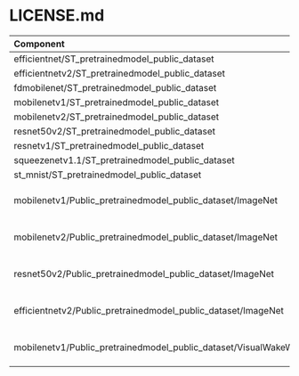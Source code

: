 # LICENSE.md

| Component                             | License                                        | Copyright |
|:---------                             |:-------                                        |:----------|
| efficientnet/ST_pretrainedmodel_public_dataset                        | [SLA0044](./efficientnet/ST_pretrainedmodel_public_dataset/LICENSE.md)               | STMicroelectronics  |
| efficientnetv2/ST_pretrainedmodel_public_dataset                        | [SLA0044](./efficientnetv2/ST_pretrainedmodel_public_dataset/LICENSE.md)               | STMicroelectronics  |
| fdmobilenet/ST_pretrainedmodel_public_dataset                        | [SLA0044](./fdmobilenet/ST_pretrainedmodel_public_dataset/LICENSE.md)               | STMicroelectronics  |
| mobilenetv1/ST_pretrainedmodel_public_dataset                        | [SLA0044](./mobilenetv1/ST_pretrainedmodel_public_dataset/LICENSE.md)               | STMicroelectronics  |
| mobilenetv2/ST_pretrainedmodel_public_dataset                        | [SLA0044](./mobilenetv2/ST_pretrainedmodel_public_dataset/LICENSE.md)               | STMicroelectronics  |
| resnet50v2/ST_pretrainedmodel_public_dataset                        | [SLA0044](./resnet50v2/ST_pretrainedmodel_public_dataset/LICENSE.md)               | STMicroelectronics  |
| resnetv1/ST_pretrainedmodel_public_dataset                        | [SLA0044](./resnetv1/ST_pretrainedmodel_public_dataset/LICENSE.md)               | STMicroelectronics  |
| squeezenetv1.1/ST_pretrainedmodel_public_dataset                        | [SLA0044](./squeezenetv1.1/ST_pretrainedmodel_public_dataset/LICENSE.md)               | STMicroelectronics  |
| st_mnist/ST_pretrainedmodel_public_dataset                        | [SLA0044](./st_mnist/ST_pretrainedmodel_public_dataset/LICENSE.md)               | STMicroelectronics  |
| mobilenetv1/Public_pretrainedmodel_public_dataset/ImageNet        | [Apache License 2.0](./mobilenetv1/Public_pretrainedmodel_public_dataset/ImageNet/LICENSE.md)              | Google LLC |
| mobilenetv2/Public_pretrainedmodel_public_dataset/ImageNet        | [Apache License 2.0](./mobilenetv2/Public_pretrainedmodel_public_dataset/ImageNet/LICENSE.md)              | Google LLC |
| resnet50v2/Public_pretrainedmodel_public_dataset/ImageNet        | [Apache License 2.0](./resnet50v2/Public_pretrainedmodel_public_dataset/ImageNet/LICENSE.md)              | Google LLC |
| efficientnetv2/Public_pretrainedmodel_public_dataset/ImageNet        | [Apache License 2.0](./efficientnetv2/Public_pretrainedmodel_public_dataset/ImageNet/LICENSE.md)              | Google LLC |
| mobilenetv1/Public_pretrainedmodel_public_dataset/VisualWakeWord  | [Apache License 2.0](./mobilenetv1/Public_pretrainedmodel_public_dataset/VisualWakeWord/LICENSE.md)              | MLCOMMONS ASSOCIATION |

